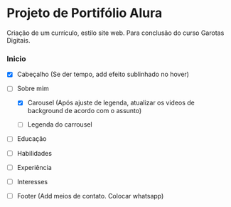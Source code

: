 # Projeto de Portifólio Alura
Criação de um currículo, estilo site web. Para conclusão do curso Garotas Digitais.



### Inicio
- [X] Cabeçalho (Se der tempo, add efeito sublinhado no hover)


- [ ] Sobre mim
    - [X] Carousel (Após ajuste de legenda, atualizar os videos de background de acordo com o assunto)
    - [ ] Legenda do carrousel


- [ ] Educação


- [ ] Habilidades


- [ ] Experiência


- [ ] Interesses


- [ ] Footer (Add meios de contato. Colocar whatsapp)
